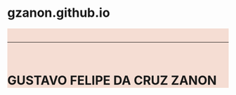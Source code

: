 # gzanon.github.io

<html>
    <head>
        <div class="fundo">
        <br>
        <hr noshade>
        <br>
        <!--Imagem-->
        <div class="div-1">
        <h1>GUSTAVO FELIPE DA CRUZ ZANON</h1> <div class="foto"> <img src="gustavozanon.png" alt="Foto" height="180" width="190" style="left: 983px; top: 20px; position: absolute" ></div>
        <style>
            .foto {
            border-radius: 50%;
            
            }

        </style>
        </div>
        <br>
        <hr noshade>
        <br>
    </head>
    <nav>
        <div class="NAVS">
        <a id="pagina_inic"></a>
        <h4><p><a href="#id_h1"><b>Informações Pessoais</b></a></p>
        <p><a href="#id_h2"><b>Formação Academica</b></a></p>
        <p><a href="#id_h3"><b>Experiencia Profissional</b></a></p>
        <p><a href="#id_h4"><b>Habilidades e Competências</b></a></p>
        <p><a href="#id_h5"><b>Idiomas</b></a></p>
        <p><a href="#id_h6"><b>Contatos</b></a></p></h4>
        </div>
    </nav>
<br>
<hr noshade>
<br>
<br>
<body>

    <br>
    <hr noshade>
    <br>
    <div class="div-2">
    <h1> <a id="id_h1"> </a> Informações Pessoais:</h1>
    <!-- lista não ordenada (UL) -->
    <ul>

    <li><b>Nome: </b> Gustavo Felipe da Cruz Zanon</li>
    <br>
    <li><b>Idade:</b> 22 Anos</li>
    <br>
    <li><b>Cidade:</b> Brusque - SC</li>
    <br>
    <li><b>Telefone:</b> 47 991780949</li>
    <br>
    <li><b>Email:</b> gustavofelipezanon@gmail.com</li>
    
    </ul>
    <!-- Botão -->
    <div class="voltar1">
    <a href="#pagina_inic"><button><b>Voltar</b></button></a>
    </div>
    <br>
    <hr noshade>
    <br>
    <br>
    <hr noshade>
    <br>
    <div class="Objt">
    <h2><b>Objetivo</b></h2>
    </div>
    <div class="text2">
    <p>Colaborar no crescimento da empresa com meus
        conhecimentos adquiridos ao decorrer de minhas
        experiencias,</p><p> na solução de problemas, melhorias e somar
        com meu espirito de equipe.
        </p>
    </div>
    <!-- Botão -->
    <div class="voltar2">
    <a href="#pagina_inic"><button><b>Voltar</b></button></a>
    </div>
    <br>
    <hr noshade>
    <br>
    <br>
    <br>
    <hr noshade>
    <br>
    <h2> <a id="id_h2"></a><b>Formação Academica:</b></h2>
    <!-- lista não ordenada (UL) -->
    <ul>

    <li><p><b>Ensino Fundamental completo:</b> Escola de Educação Basica Feliciano Pires - 2007 a 2014</li></p>
    <li><p><b>Curso Tecnico:</b> Senac - Vendas - 2017 a 2018</li></p>
    <li><p><b>Ensino Médio completo:</b> Colegio e Universidade São Luiz - 2015 a 2019</li></p>
    <li><p><b>Ensino Superior em andamento:</b> Centro Universiário de Brusque - Unifebe <br> <b>Curso: </b>Sistemas de Informação - 1º Semestre - 2023</li></p>
    
    </ul>
    <!-- Botão -->
    <div class="voltar3">
    <a href="#pagina_inic"><button><b>Voltar</b></button></a>
    </div>
    <br>
    <hr noshade>
    <br>
    <br>
    <hr noshade>
    <br>
    <h2><a id="id_h3"></a><b>Experiencia Profissional:</b></h2>
    <!-- lista não ordenada (UL) -->
    <ul>

    <p><li><b>Auxiliar de Almoxarifado</b> - Mega Motos Com. Imp. Exp. LTDA - <b>Fevereiro 2017 a Julho 2018</b> - Jovem Aprendiz Senac</li></p>
    <p><li><b>Auxiliar de Almoxarifado</b> - Mega Motos Com. Imp. Exp. LTDA - <b>Janeiro 2020 a Março 2022</b></li></p>
    <p><li><b>Team Coach e-Sports</b> - Liberty Gaming Jogos Eletronicos LTDA - <b>Janeiro 2021 a Julho 2021</b></li></p>
    <p><li><b>Consultor de Vendas</b> - Mega Motos Com. Imp. Exp. LTDA - <b>Abril 2022 a Atual</b></li></p>
    
    </ul>
    <!-- Botão -->
    <div class="voltar4">
    <a href="#pagina_inic"><button><b>Voltar</b></button></a>
    </div>
    <br>
    <hr noshade>
    <br>
    <br>
    <hr noshade>
    <br>
    <h2><a id="id_h4"></a><b>Habilidades e Competências:</b></h2>
    <!-- lista não ordenada (UL) -->
    <ul>
    
    <li>Comunicação</li> 
    <li>Proatividade</li>
    <li>Paciência</li>
    <li>Resiliência</li>
    <li>Afinidade com Tecnologias</li>
    
    </ul>
    <!-- Botão -->
    <div class="voltar5">
    <a href="#pagina_inic"><button><b>Voltar</b></button></a>
    </div>
    <br>
    <hr noshade>
    <br>
    <br>
    <hr noshade>
    <br>
    <h2><a id="id_h5"></a><b>Idiomas:</b></h2>
    <!-- lista não ordenada (UL) -->
    <ul>
    
    <li><b>Inglês</b> - Avançado - CCAA 2012 a 2015</li>

    </ul>
    <!-- Botão -->
    <div class="voltar6">
    <a href="#pagina_inic"><button><b>Voltar</b></button></a>
    </div>
    <br>
    <hr noshade>
    <br>
    <br>
    <hr noshade>
    <br>
    </div>
    <!--Style das div's CSS (Todas exceto .foto)-->
    <style>
        .div-1 {
            text-align: center;
            margin: 10px;
            height: 40px;
        
        }

        .div-2 {
            text-align: justify;
        }

        .fundo {
            background-color: rgb(245, 221, 211);
        }
        
        .Objt { 

            text-align: center;
        }

        .text2 { 
            text-align: center;
        }

        .FOOTER2 {
            text-align: center;
            word-spacing: 10px;
            
        }

        .NAVS {
            text-align: center;
            }

        .voltar1 {
            text-align: center;
        }

        .voltar2 {
            text-align: center;
        }

        .voltar3 {
            text-align: center;
        }

        .voltar4 {
            text-align: center;
        }

        .voltar5 {
            text-align: center;
        }

        .voltar6 {
            text-align: center;
        }

        .voltar7 {
            text-align: center;
        }

        .botao_final {
            text-align: center;
        }

    </style>
    <!-- Tabela -->
    <table border="2">

        <tr>

            <th>Horas</th>
            <th>Segunda</th>
            <th>Terça</th>
            <th>Quarta</th>
            <th>Quinta</th>
            <th>Sexta</th>
            <th colspan="2">Final de semana</th>
            
        </tr>
        <tr>

            <td rowspan="1"><b>5h30-7h</b></td>
            <td>Ir a Academia</td>
            <td>Ir a Academia</td>
            <td>Ir a Academia</td>
            <td>Ir a Academia</td>
            <td>Ir a Academia</td>
            <td rowspan="1">Dormir</td>
        </tr>
        <tr>

            <td rowspan="1"><b>8h-17h55</b></td>
            <td>Trabalhar</td>
            <td>Trabalhar</td>
            <td>Trabalhar</td>
            <td>Trabalhar</td>
            <td>Trabalhar</td>
            <td rowspan="1">Lazer</td>
        </tr>

        <tr>

            <td rowspan="1"><b>18hr-21h55</b></td>
            <td>Ir a Faculdade</td>
            <td>Ir a Faculdade</td>
            <td>Ir a Faculdade</td>
            <td>Ir a Faculdade</td>
            <td>Ir a Faculdade</td>
            <td rowspan="1">Lazer</td>
        </tr>
        <tr>

            <td rowspan="1"><b>22hr</b></td>
            <td>Ir pra casa</td>
            <td>Ir pra casa</td>
            <td>Ir pra casa</td>
            <td>Ir pra casa</td>
            <td>Ir pra casa</td>
            <td rowspan="1">Sair com amigos</td>

        </tr>

    </table>

    <br>
    <!-- Botão -->
    <div class="voltar7">
        <a href="#pagina_inic"><button><b>Voltar</b></button></a>
        </div>
    
    <br>
    <hr noshade>
    <br>

    <footer>
        <!-- Botão -->
        <div class="FOOTER2">
        <a id="id_h6"></a>
        <p><h4><a href="https://www.instagram.com/gf_znn/"target="_blank"><button><b>Instragram</b></button></a>
        <a href="https://wa.me/5547991780949" target="_blank"><button><b>Whatsapp</b></button></a>
        <a href="https://www.linkedin.com/in/gustavo-zanon-4a82a7201/" target="_blank"><button><b>Linkedin</b></button></a>
        <a href="https://github.com/gzanonn" target="_blank"><button><b>GitHub</b></button></a></h4></p>
        </div>
         <!-- Botão com atributo de evento -->
        <div class="botao_final">
        <button onclick="alert('OBRIGADO POR CHEGAR ATÉ AQUI!!!')"><b>Clique aqui!</b></button>
        </div>
    <br>
    <hr noshade>
        <!-- Bônus de Barra final-->
        <marquee behavior="" direction="right" scrollamount="30">Curriculo Gustavo Zanon</marquee>

    </footer>
    <hr noshade>
    </div>

</body>
    
</html>



<!--Video e lista ordenada (OL) não foram utilizadas por fugirem do padrão Curriculo!-->
<!--Caso necessário, realizo um novo projeto usando essas Tags/Atributos-->
